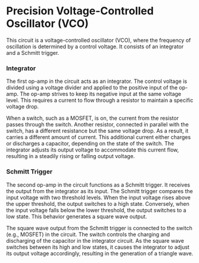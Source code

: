 # Precision Voltage-Controlled Oscillator (VCO)

This circuit is a voltage-controlled oscillator (VCO), where the frequency of oscillation is determined by a control voltage. It consists of an integrator and a Schmitt trigger.

### Integrator
The first op-amp in the circuit acts as an integrator. The control voltage is divided using a voltage divider and applied to the positive input of the op-amp. The op-amp strives to keep its negative input at the same voltage level. This requires a current to flow through a resistor to maintain a specific voltage drop.

When a switch, such as a MOSFET, is on, the current from the resistor passes through the switch. Another resistor, connected in parallel with the switch, has a different resistance but the same voltage drop. As a result, it carries a different amount of current. This additional current either charges or discharges a capacitor, depending on the state of the switch. The integrator adjusts its output voltage to accommodate this current flow, resulting in a steadily rising or falling output voltage.

### Schmitt Trigger
The second op-amp in the circuit functions as a Schmitt trigger. It receives the output from the integrator as its input. The Schmitt trigger compares the input voltage with two threshold levels. When the input voltage rises above the upper threshold, the output switches to a high state. Conversely, when the input voltage falls below the lower threshold, the output switches to a low state. This behavior generates a square wave output.

The square wave output from the Schmitt trigger is connected to the switch (e.g., MOSFET) in the circuit. The switch controls the charging and discharging of the capacitor in the integrator circuit. As the square wave switches between its high and low states, it causes the integrator to adjust its output voltage accordingly, resulting in the generation of a triangle wave.

